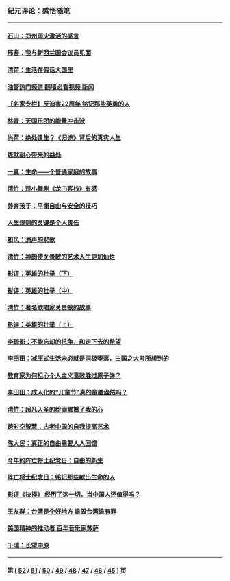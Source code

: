 ### 纪元评论：感悟随笔
---
#### [石山：郑州雨灾激活的感言](../../pages/nsc1035/n13135372.md?08040330) 
#### [邢鉴：我与新西兰国会议员见面](../../pages/nsc1035/n13111626.md?08040330) 
#### [清荷：生活在假话大国里](../../pages/nsc1035/n13103916.md?08040330) 
#### [油管热门频道 翻墙必看视频 新闻](ok?08040330)
#### [【名家专栏】反迫害22周年 铭记那些英勇的人](../../pages/nsc1035/n13102771.md?08040330) 
#### [林青：天国乐团的能量冲击波](../../pages/nsc1035/n13099634.md?08040330) 
#### [尚荷：绝处逢生？《归途》背后的真实人生](../../pages/nsc1035/n13099470.md?08040330) 
#### [练就耐心带来的益处](../../pages/nsc1035/n13081876.md?08040330) 
#### [一真：生命——个普通家庭的故事](../../pages/nsc1035/n13075782.md?08040330) 
#### [清竹：观小舞剧《龙门客栈》有感](../../pages/nsc1035/n13069850.md?08040330) 
#### [养育孩子：平衡自由与安全的技巧](../../pages/nsc1035/n13054510.md?08040330) 
#### [人生规则的关键是个人责任](../../pages/nsc1035/n13053252.md?08040330) 
#### [和风：消声的悲歌](../../pages/nsc1035/n13051994.md?08040330) 
#### [清竹：神韵使关贵敏的艺术人生更加灿烂](../../pages/nsc1035/n13038731.md?08040330) 
#### [影评：英雄的壮举（下）](../../pages/nsc1035/n13027438.md?08040330) 
#### [影评：英雄的壮举（中）](../../pages/nsc1035/n13027244.md?08040330) 
#### [清竹：著名歌唱家关贵敏的故事](../../pages/nsc1035/n13025435.md?08040330) 
#### [影评：英雄的壮举（上）](../../pages/nsc1035/n13024688.md?08040330) 
#### [李疏影：不能忘却的抗争，和走下去的希望](../../pages/nsc1035/n13022097.md?08040330) 
#### [李田田：减压式生活未必就是消极堕落，由国之大考所想到的](../../pages/nsc1035/n13017621.md?08040330) 
#### [教育家为何担心个人主义衰败胜过原子弹？](../../pages/nsc1035/n13002969.md?08040330) 
#### [李田田：成人化的“儿童节”真的童趣盎然吗？](../../pages/nsc1035/n13000386.md?08040330) 
#### [清竹：超凡入圣的绘画震撼了我的心](../../pages/nsc1035/n12993985.md?08040330) 
#### [跨时空智慧：古老中国的自我提高艺术](../../pages/nsc1035/n12988506.md?08040330) 
#### [陈大民：真正的自由需要人人回馈](../../pages/nsc1035/n12990148.md?08040330) 
#### [今年的阵亡将士纪念日：自由的新生](../../pages/nsc1035/n12989540.md?08040330) 
#### [阵亡将士纪念日：铭记那些献出生命的人](../../pages/nsc1035/n12985418.md?08040330) 
#### [影评《抉择》 经历了这一切，当中国人还值得吗？](../../pages/nsc1035/n12983029.md?08040330) 
#### [王友群：台湾是个好地方 谁毁台湾谁有罪](../../pages/nsc1035/n12977761.md?08040330) 
#### [美国精神的推动者 百年音乐家苏萨](../../pages/nsc1035/n12974542.md?08040330) 
#### [千瑞：长望中原](../../pages/nsc1035/n12976554.md?08040330) 

---
#### 第 [ [52](./52.md?08040330) / [51](./51.md?08040330) / [50](./50.md?08040330) / [49](./49.md?08040330) / [48](./48.md?08040330) / [47](./47.md?08040330) / [46](./46.md?08040330) / [45](./45.md?08040330) ] 页
